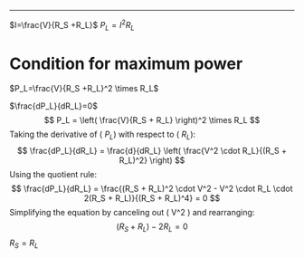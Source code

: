 ___


$I=\frac{V}{R_S +R_L}$ 
$P_L=I^2 R_L$ 


# Condition for maximum power



$P_L=\frac{V}{R_S +R_L}^2 \times R_L$ 

$\frac{dP_L}{dR_L}=0$ 
$$ P_L = \left( \frac{V}{R_S + R_L} \right)^2 \times R_L $$ Taking the derivative of ( $P_L$) with respect to ( $R_L$): $$ \frac{dP_L}{dR_L} = \frac{d}{dR_L} \left( \frac{V^2 \cdot R_L}{(R_S + R_L)^2} \right) $$ Using the quotient rule: $$ \frac{dP_L}{dR_L} = \frac{(R_S + R_L)^2 \cdot V^2 - V^2 \cdot R_L \cdot 2(R_S + R_L)}{(R_S + R_L)^4} = 0 $$ Simplifying the equation by canceling out \( V^2 \) and rearranging: $$ (R_S + R_L) - 2R_L = 0 $$
$R_S=R_L$ 

